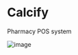 # Calcify
Pharmacy POS system

![image](https://github.com/user-attachments/assets/2c814469-06a8-461d-bab8-1e379a5662a5)
